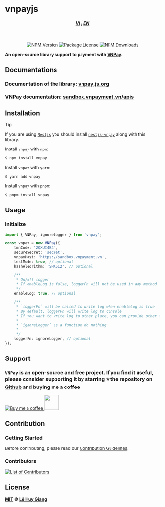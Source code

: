 # vnpayjs

<div style="text-align: center;">
    <h5>
        <a href="./README.md">VI</a>
        |
        <a href="./README_en-US.md">EN</a>
    </h5>
</div>
<br/>

<p align="center">
    <a href="https://www.npmjs.com/package/vnpay" target="_blank"><img src="https://img.shields.io/npm/v/vnpay" alt="NPM Version" /></a>
    <a href="https://www.npmjs.com/package/vnpay" target="_blank"><img src="https://img.shields.io/npm/l/vnpay" alt="Package License"><a>
    <a href="https://www.npmjs.com/package/vnpay" target="_blank"><img src="https://img.shields.io/npm/d18m/vnpay" alt="NPM Downloads"></a>
</p>

<strong>An open-source library support to payment with [VNPay](https://vnpay.vn).</strong>

## Documentations

### Documentation of the library: [vnpay.js.org](https://vnpay.js.org/)

### VNPay documentation: [sandbox.vnpayment.vn/apis](https://sandbox.vnpayment.vn/apis)

## Installation

> [!TIP]
> If you are using [`Nestjs`](https://docs.nestjs.com) you should install [`nestjs-vnpay`](https://github.com/lehuygiang28/nestjs-vnpay) along with this library.

Install `vnpay` with `npm`:

```bash
$ npm install vnpay
```

Install `vnpay` with `yarn`:

```bash
$ yarn add vnpay
```

Install `vnpay` with `pnpm`:

```bash
$ pnpm install vnpay
```

## Usage

### Initialize

```typescript
import { VNPay, ignoreLogger } from 'vnpay';

const vnpay = new VNPay({
    tmnCode: '2QXUI4B4',
    secureSecret: 'secret',
    vnpayHost: 'https://sandbox.vnpayment.vn',
    testMode: true, // optional
    hashAlgorithm: 'SHA512', // optional

    /**
     * On/off logger
     * If enableLog is false, loggerFn will not be used in any method
     */
    enableLog: true, // optional

    /**
     * `loggerFn` will be called to write log when enableLog is true
     * By default, loggerFn will write log to console
     * If you want to write log to other place, you can provide other function here
     *
     * `ignoreLogger` is a function do nothing
     *
     */
    loggerFn: ignoreLogger, // optional
});
```

## Support

### `VNPay` is an open-source and free project. If you find it useful, please consider supporting it by starring ⭐️ the repository on [Github](https://github.com/lehuygiang28/vnpay) and buying me a coffee

<a href="https://www.buymeacoffee.com/lehuygiang28" target="_blank">
    <img src="https://img.buymeacoffee.com/button-api/?text=Buy me a coffee&emoji=&slug=lehuygiang28&button_colour=1a1b27&font_colour=ffffff&font_family=Lato&outline_colour=ffffff&coffee_colour=FFDD00" alt="Buy me a coffee">
</a>

<a href="https://me.momo.vn/lehuygiang28" target="_blank">
  <img src="https://lehuygiang28.github.io/about-me/public/images/momo-donation.png" height=48 />
</a>

## Contribution

### Getting Started

Before contributing, please read our [Contribution Guidelines](.github/CONTRIBUTING.md).

### Contributors

<a href="https://github.com/lehuygiang28/vnpay/graphs/contributors">
  <img src="https://contrib.rocks/image?repo=lehuygiang28/vnpay&max=20" alt="List of Contributors"/>
</a>

## License

**[MIT](LICENSE) © [Lê Huy Giang](https://github.com/lehuygiang28)**
